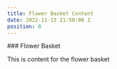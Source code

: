 ```yaml
---
title: Flower Basket Content
date: 2022-11-13 21:50:00 Z
position: 0
---
```


\### Flower Basket

This is content for the flower basket